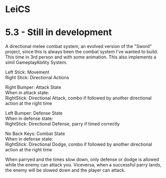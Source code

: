 # LeiCS

# 5.3 - Still in development

A directional melee combat system, an evolved version of the "Sword" project, since this is always been the combat system I've wanted to build.
This time in 3rd person and with some animation.
This also implements a simil GameplayAbility System.

Left Stick: Movement  
Right Stick: Directional Actions  

Right Bumper: Attack State  
When in attack state:  
RightStick: Directional Attack, combo if followed by another directional action at the right time  

Left Bumper: Defense State  
When in defense state:  
RightStick: Directional Defense, parry if timed correctly  

No Back Keys: Combat State  
When in defense state:  
RightStick: Directional Dodge, combo if followed by another directional action at the right time  

When parryed and the times slow down, only defense or dodge is allowed while the enemy can attack you.
Viceversa, when a successful parry lands, the enemy will be slowed down and the player can attack.

